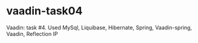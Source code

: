 # vaadin-task04
Vaadin: task #4. Used MySql, Liquibase, Hibernate, Spring, Vaadin-spring, Vaadin, Reflection IP
